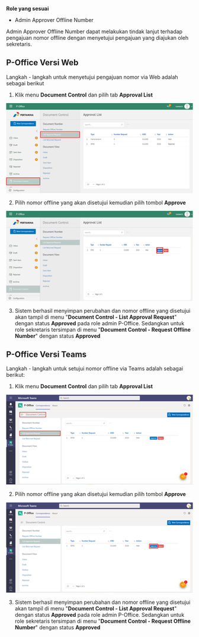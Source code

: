 **Role yang sesuai**

- Admin Approver Offline Number

Admin Approver Offline Number dapat melakukan tindak lanjut terhadap pengajuan nomor offline dengan menyetujui pengajuan yang diajukan oleh sekretaris. 

## **P-Office Versi Web**

Langkah - langkah untuk menyetujui pengajuan nomor via Web adalah sebagai berikut

1. Klik menu **Document Control** dan pilih tab **Approval List**

![gambar](DocumentControl/DC_Web/MM24.png)

2. Pilih nomor offline yang akan disetujui kemudian pilih tombol **Approve**

![gambar](DocumentControl/DC_Web/MM25.png)

3. Sistem berhasil menyimpan perubahan dan nomor offline yang disetujui akan tampil di menu "**Document Control - List Approval Request**" dengan status **Approved** pada role admin P-Office. Sedangkan untuk role sekretaris tersimpan di menu "**Document Control - Request Offline Number**"  dengan status **Approved**


## **P-Office Versi Teams**

Langkah - langkah untuk setujui nomor offline via Teams adalah sebagai berikut:

1. Klik menu **Document Control** dan pilih tab **Approval List**

![gambar](DocumentControl/DC_Teams/DC25.png)

2. Pilih nomor offline yang akan disetujui kemudian pilih tombol **Approve**

![gambar](DocumentControl/DC_Teams/DC26.png)

3. Sistem berhasil menyimpan perubahan dan nomor offline yang disetujui akan tampil di menu "**Document Control - List Approval Request**" dengan status **Approved** pada role admin P-Office. Sedangkan untuk role sekretaris tersimpan di menu "**Document Control - Request Offline Number**"  dengan status **Approved**